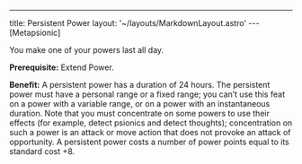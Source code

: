 ---
title: Persistent Power
layout: '~/layouts/MarkdownLayout.astro'
---[Metapsionic]

You make one of your powers last all day.

**Prerequisite:** Extend Power.

**Benefit:** A persistent power has a duration of 24 hours. The persistent
power must have a personal range or a fixed range; you can’t use this feat on
a power with a variable range, or on a power with an instantaneous duration.
Note that you must concentrate on some powers to use their effects (for
example, detect psionics and detect thoughts); concentration on such a power
is an attack or move action that does not provoke an attack of opportunity. A
persistent power costs a number of power points equal to its standard cost +8.

